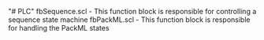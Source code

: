 "# PLC" 
fbSequence.scl - This function block is responsible for controlling a sequence state machine
fbPackML.scl - This function block is responsible for handling the PackML states
